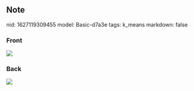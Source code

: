 ## Note
nid: 1627119309455
model: Basic-d7a3e
tags: k_means
markdown: false

### Front
<img src="paste-31533a5283a30df000b306cba258ea4db616dccc.jpg">

### Back
<img src="paste-62103ce227927a59754064fecf8577936f989cc0.jpg">
